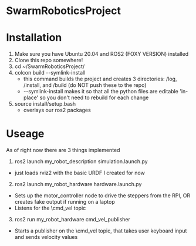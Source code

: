 # SwarmRoboticsProject

# Installation 
1) Make sure you have Ubuntu 20.04 and ROS2 (FOXY VERSION) installed
2) Clone this repo somewhere!
3) cd ~/SwarmRoboticsProject/
4) colcon build --symlink-install
   - this command builds the project and creates 3 directories: /log, /install, and /build (do NOT push these to the repo)
   - --symlink-install makes it so that all the python files are editable 'in-place' so you don't need to rebuild for each change
5) source install/setup.bash
   - overlays our ros2 packages

# Useage
As of right now there are 3 things implemented

1) ros2 launch my_robot_description simulation.launch.py
  - just loads rviz2 with the basic URDF I created for now

2) ros2 launch my_robot_hardware hardware.launch.py
  - Sets up the motor_controller node to drive the steppers from the RPI, OR creates fake output if running on a laptop
  - Listens for the \cmd_vel topic

3) ros2 run my_robot_hardware cmd_vel_publisher
  - Starts a publisher on the \cmd_vel topic, that takes user keyboard input and sends velocity values
